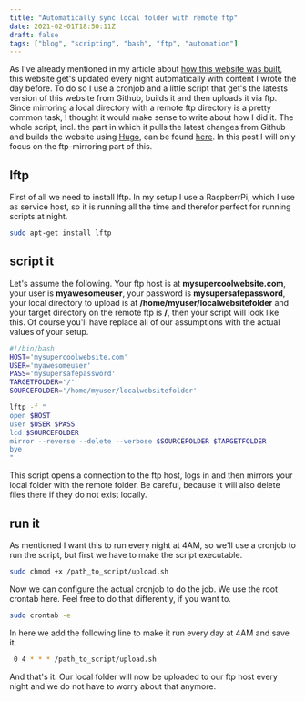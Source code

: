 ```yaml
---
title: "Automatically sync local folder with remote ftp"
date: 2021-02-01T18:50:11Z
draft: false
tags: ["blog", "scripting", "bash", "ftp", "automation"]
---
```

As I've already mentioned in my article about [how this website was built](/posts/blog/2021-01-31_how-this-website-was-built/), this website get's updated every night automatically with content I wrote the day before.
To do so I use a cronjob and a little script that get's the latests version of this website from Github, builds it and then uploads it via ftp. Since mirroring a local directory with a remote ftp directory is a pretty common task, I thought it would make sense to write about how I did it.
The whole script, incl. the part in which it pulls the latest changes from Github and builds the website using [Hugo](https://gohugo.io/), can be found [here](https://github.com/salendron/hautzenbergerat/blob/main/deploy_sample.sh). In this post I will only focus on the ftp-mirroring part of this.

## lftp

First of all we need to install lftp. In my setup I use a RaspberrPi, which I use as service host, so it is running all the time and therefor perfect for running scripts at night.

```bash
sudo apt-get install lftp
```

## script it

Let's assume the following. Your ftp host is at **mysupercoolwebsite.com**, your user is **myawesomeuser**, your password is **mysupersafepassword**, your local directory to upload is at **/home/myuser/localwebsitefolder** and your target directory on the remote ftp is **/**, then your script will look like this. Of course you'll have replace all of our assumptions with the actual values of your setup.

```bash
#!/bin/bash
HOST='mysupercoolwebsite.com'
USER='myawesomeuser'
PASS='mysupersafepassword'
TARGETFOLDER='/'
SOURCEFOLDER='/home/myuser/localwebsitefolder'

lftp -f "
open $HOST
user $USER $PASS
lcd $SOURCEFOLDER
mirror --reverse --delete --verbose $SOURCEFOLDER $TARGETFOLDER
bye
"
```

This script opens a connection to the ftp host, logs in and then mirrors your local folder with the remote folder. Be careful, because it will also delete files there if they do not exist locally.

## run it

As mentioned I want this to run every night at 4AM, so we'll use a cronjob to run the script, but first we have to make the script executable.

```bash
sudo chmod +x /path_to_script/upload.sh
```

Now we can configure the actual cronjob to do the job. We use the root crontab here. Feel free to do that differently, if you want to.

```bash
sudo crontab -e
```

In here we add the following line to make it run every day at 4AM and save it.

```bash
 0 4 * * * /path_to_script/upload.sh
```

And that's it. Our local folder will now be uploaded to our ftp host every night and we do not have to worry about that anymore.